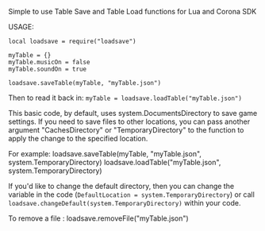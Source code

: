Simple to use Table Save and Table Load functions for Lua and Corona SDK

USAGE:

	local loadsave = require("loadsave")

	myTable = {}
	myTable.musicOn = false
	myTable.soundOn = true

	loadsave.saveTable(myTable, "myTable.json")

Then to read it back in: `myTable = loadsave.loadTable("myTable.json")`

This basic code, by default, uses system.DocumentsDirectory to save game settings.  If you need to save
files to other locations, you can pass another argument "CachesDirectory" or "TemporaryDirectory" to the function to
apply the change to the specified location.

For example:
	loadsave.saveTable(myTable, "myTable.json", system.TemporaryDirectory)
	loadsave.loadTable("myTable.json", system.TemporaryDirectory)

If you'd like to change the default directory, then you can change the variable in the code
(`DefaultLocation = system.TemporaryDirectory`) or call `loadsave.changeDefault(system.TemporaryDirectory)` within your code.

To remove a file :
loadsave.removeFile("myTable.json")
